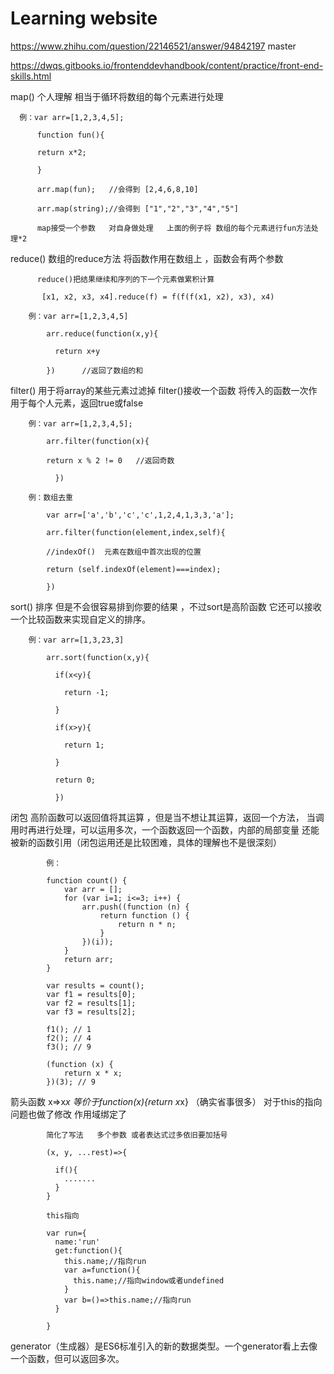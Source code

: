 # Learning website

https://www.zhihu.com/question/22146521/answer/94842197     master

https://dwqs.gitbooks.io/frontenddevhandbook/content/practice/front-end-skills.html



map() 个人理解 相当于循环将数组的每个元素进行处理

      例：var arr=[1,2,3,4,5];

          function fun(){

          return x*2;

          }

          arr.map(fun);   //会得到 [2,4,6,8,10]  

          arr.map(string);//会得到 ["1","2","3","4","5"]

          map接受一个参数   对自身做处理   上面的例子将 数组的每个元素进行fun方法处理*2

reduce() 数组的reduce方法 将函数作用在数组上 ，函数会有两个参数

          reduce()把结果继续和序列的下一个元素做累积计算

           [x1, x2, x3, x4].reduce(f) = f(f(f(x1, x2), x3), x4)

        例：var arr=[1,2,3,4,5]

            arr.reduce(function(x,y){

              return x+y   
              
            })      //返回了数组的和
            
filter() 用于将array的某些元素过滤掉 filter()接收一个函数 将传入的函数一次作用于每个人元素，返回true或false

        例：var arr=[1,2,3,4,5];

            arr.filter(function(x){
      
            return x % 2 != 0   //返回奇数

              })

        例：数组去重

            var arr=['a','b','c','c',1,2,4,1,3,3,'a'];

            arr.filter(function(element,index,self){
            
            //indexOf()  元素在数组中首次出现的位置

            return (self.indexOf(element)===index);

            })

sort() 排序 但是不会很容易排到你要的结果 ，不过sort是高阶函数
它还可以接收一个比较函数来实现自定义的排序。
    
        例：var arr=[1,3,23,3]

            arr.sort(function(x,y){

              if(x<y){

                return -1;

              }

              if(x>y){

                return 1;

              }

              return 0;

              })

闭包   高阶函数可以返回值将其运算 ，但是当不想让其运算，返回一个方法，
当调用时再进行处理，可以运用多次，一个函数返回一个函数，内部的局部变量
还能被新的函数引用（闭包运用还是比较困难，具体的理解也不是很深刻）

            例：

            function count() {
                var arr = [];
                for (var i=1; i<=3; i++) {
                    arr.push((function (n) {
                        return function () {
                            return n * n;
                        }
                    })(i));
                }
                return arr;
            }

            var results = count();
            var f1 = results[0];
            var f2 = results[1];
            var f3 = results[2];

            f1(); // 1
            f2(); // 4
            f3(); // 9

            (function (x) {
                return x * x;
            })(3); // 9

箭头函数 x=>x*x  等价于function(x){return x*x}    （确实省事很多）
对于this的指向问题也做了修改 作用域绑定了

            简化了写法   多个参数 或者表达式过多依旧要加括号

            (x, y, ...rest)=>{

              if(){
                .......
              }
            }

            this指向

            var run={
              name:'run'
              get:function(){
                this.name;//指向run
                var a=function(){
                  this.name;//指向window或者undefined
                }
                var b=()=>this.name;//指向run
              }

            }

generator（生成器）是ES6标准引入的新的数据类型。一个generator看上去像一个函数，但可以返回多次。






